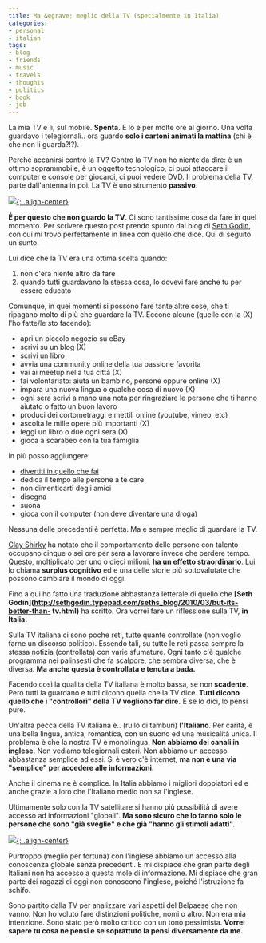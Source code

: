 ```yaml
---
title: Ma &egrave; meglio della TV (specialmente in Italia)
categories:
- personal
- italian
tags:
- blog
- friends
- music
- travels
- thoughts
- politics
- book
- job
---
```

La mia TV e lì, sul mobile. **Spenta**. E lo è per molte ore al giorno. Una
volta guardavo i telegiornali.. ora guardo **solo i cartoni animati la
mattina** (chi è che non li guarda?!?).

Perché accanirsi contro la TV? Contro la TV non ho niente da dire: è un ottimo
soprammobile, è un oggetto tecnologico, ci puoi attaccare il computer e
console per giocarci, ci puoi vedere DVD. Il problema della TV, parte
dall'antenna in poi. La TV è uno strumento **passivo**.

[![]({{site.url}}/assets/images/gugol.jpg){: .align-center}]({{site.url}}/assets/images/gugol.jpg)

**É per questo che non guardo la TV**. Ci sono tantissime cose da fare in quel momento.
Per scrivere questo post prendo spunto dal blog di
[Seth Godin](http://sethgodin.typepad.com/seths_blog/2010/03/but-its-better-than-tv.html),
con cui mi trovo perfettamente in linea con quello che dice. Qui di seguito un sunto.

Lui dice che la TV era una ottima scelta quando:

  1. non c'era niente altro da fare
  2. quando tutti guardavano la stessa cosa, lo dovevi fare anche tu per essere educato
  
Comunque, in quei momenti si possono fare tante altre cose, che ti ripagano
molto di più che guardare la TV. Eccone alcune (quelle con la (X) l'ho
fatte/le sto facendo):

  * apri un piccolo negozio su eBay
  * scrivi su un blog (X)
  * scrivi un libro
  * avvia una community online della tua passione favorita
  * vai ai meetup nella tua città (X)
  * fai volontariato: aiuta un bambino, persone oppure online (X)
  * impara una nuova lingua o qualche cosa di nuovo (X)
  * ogni sera scrivi a mano una nota per ringraziare le persone che ti hanno aiutato o fatto un buon lavoro
  * produci dei cortometraggi e mettili online (youtube, vimeo, etc)
  * ascolta le mille opere più importanti (X)
  * leggi un libro o due ogni sera (X)
  * gioca a scarabeo con la tua famiglia
  
In più posso aggiungere:

  * [divertiti in quello che fai]({{site.url}}/2010/04/15/the-fun-theory-cambiare-in-meglio-divertendosi/)
  * dedica il tempo alle persone a te care
  * non dimenticarti degli amici
  * disegna
  * suona
  * gioca con il computer (non deve diventare una droga)
  
Nessuna delle precedenti è perfetta. Ma e sempre meglio di guardare la TV.

[Clay Shirky](http://laughingsquid.com/clay-shirky-on-cognitive-surplus/) ha
notato che il comportamento delle persone con talento occupano cinque o sei
ore per sera a lavorare invece che perdere tempo. Questo, moltiplicato per uno
o dieci milioni, **ha un effetto straordinario**. Lui lo chiama **surplus
cognitivo** ed e una delle storie più sottovalutate che possono cambiare il
mondo di oggi.

Fino a qui ho fatto una traduzione abbastanza letterale di quello che **[Seth
Godin](http://sethgodin.typepad.com/seths_blog/2010/03/but-its-better-than-
tv.html)** ha scritto. Ora vorrei fare un riflessione sulla TV, **in Italia.**

Sulla TV italiana ci sono poche reti, tutte quante controllate (non voglio
farne un discorso politico). Essendo tali, su tutte le reti passa sempre la
stessa notizia (controllata) con varie sfumature. Ogni tanto c'è qualche
programma nei palinsesti che fa scalpore, che sembra diversa, che è diversa.
**Ma anche questa è controllata e tenuta a bada.**

Facendo così la qualita della TV italiana è molto bassa, se non **scadente**.
Pero tutti la guardano e tutti dicono quella che la TV dice. **Tutti dicono
quello che i "controllori" della TV vogliono far dire.** E se lo dici, lo
pensi pure.

Un'altra pecca della TV italiana è.. (rullo di tamburi) **l'Italiano**. Per
carità, è una bella lingua, antica, romantica, con un suono ed una musicalità
unica. Il problema è che la nostra TV è monolingua. **Non abbiamo dei canali
in inglese**. Non vediamo telegiornali esteri. Non abbiamo un accesso
abbastanza semplice ad essi. Si è vero c'è internet, **ma non è una via
"semplice" per accedere alle informazioni.**

Anche il cinema ne è complice. In Italia abbiamo i migliori doppiatori ed e
anche grazie a loro che l'Italiano medio non sa l'inglese.

Ultimamente solo con la TV satellitare si hanno più possibilità di avere
accesso ad informazioni "globali". **Ma sono sicuro che lo fanno solo le
persone che sono "già sveglie" e che già "hanno gli stimoli adatti".**

[![]({{site.url}}/assets/images/aispickinglisc.jpg){: .align-center}]({{site.url}}/assets/images/aispickinglisc.jpg)
  
Purtroppo (meglio per fortuna) con l'inglese abbiamo un accesso alla
conoscenza globale senza precedenti. E mi dispiace che gran parte degli
Italiani non ha accesso a questa mole di informazione. Mi dispiace che gran
parte dei ragazzi di oggi non conoscono l'inglese, poiché l'istruzione fa
schifo.

Sono partito dalla TV per analizzare vari aspetti del Belpaese che non vanno.
Non ho voluto fare distinzioni politiche, nomi o altro. Non era mia
intenzione. Sono stato però molto critico con un tono pessimista. **Vorrei
sapere tu cosa ne pensi e se soprattuto la pensi diversamente da me.**
